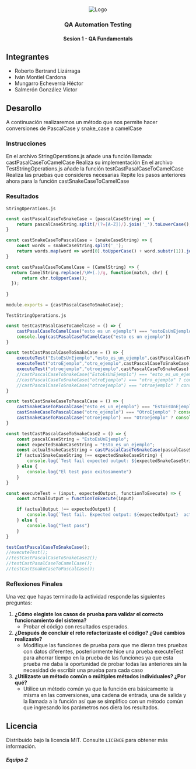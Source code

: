 <!-- PROJECT LOGO -->
<br />
<p align="center">
  <a>
    <img src="https://upload.wikimedia.org/wikipedia/commons/4/43/Cognizant_logo_2022.svg" alt="Logo">
  </a>

<h3 align="center">QA Automation Testing</h3>
<h4 align="center">Sesion 1 - QA Fundamentals</h4>

## Integrantes

* Roberto Bertrand Lizárraga
* Iván Montiel Cardona
* Mungarro Echeverría Héctor
* Salmerón González Victor

## Desarollo
A continuación realizaremos un método que nos permite hacer conversiones de PascalCase y snake_case a camelCase

### Instrucciones

En el archivo StringOperations.js añade una función llamada: castPasalCaseToCamelCase
Realiza su implementación
En el archivo TestStringOperations.js añade la función testCastPasalCaseToCamelCase
Realiza las pruebas que consideres necesarias
Repite los pasos anteriores ahora para la función castSnakeCaseToCamelCase

### Resultados

`StringOperations.js`
```javascript
const castPascalCaseToSnakeCase = (pascalCaseString) => {
    return pascalCaseString.split(/(?=[A-Z])/).join('_').toLowerCase();
}

const castSnakeCaseToPascalCase = (snakeCaseString) => {
    const words = snakeCaseString.split('_');
    return words.map(word => word[0].toUpperCase() + word.substr(1)).join('');
}

const castPasalCaseToCamelCase = (CamelString) => {
  return CamelString.replace(/\W+(.)/g, function(match, chr) {
      return chr.toUpperCase();
  });
   
}

module.exports = {castPascalCaseToSnakeCase};
```

`TestStringOperations.js`
```javascript
const testCastPasalCaseToCamelCase = () => {
    castPasalCaseToCamelCase("esto es un ejemplo") === "estoEsUnEjemplo" ? console.log("Test 1 paso") : console.log("Test 1 fallo")
    console.log(castPasalCaseToCamelCase("esto es un ejemplo"))
}

const testCastPascalCaseToSnakeCase = () => {
    executeTest("EstoEsUnEjemplo","esto_es_un_ejemplo",castPascalCaseToSnakeCase);
    executeTest("otroEjemplo","otro_ejemplo",castPascalCaseToSnakeCase);
    executeTest("otroejemplo","otroejemplo",castPascalCaseToSnakeCase);
    //castPascalCaseToSnakeCase("EstoEsUnEjemplo") === "esto_es_un_ejemplo" ? console.log("Test 1 pass") : console.log("Test 1 fail")
    //castPascalCaseToSnakeCase("otroEjemplo") === "otro_ejemplo" ? console.log("Test 2 pass") : console.log("Test 2 fail")
    //castPascalCaseToSnakeCase("otroejemplo") === "otroejemplo" ? console.log("Test 3 pass") : console.log("Test 3 fail")
}

const testCastSnakeCaseToPascalCase = () => {
    castSnakeCaseToPascalCase("esto_es_un_ejemplo") === "EstoEsUnEjemplo" ? console.log("Test 1 pass") : console.log("Test 1 fail")
    castSnakeCaseToPascalCase("otro_ejemplo") === "OtroEjemplo" ? console.log("Test 2 pass") : console.log("Test 2 fail")
    castSnakeCaseToPascalCase("otroejemplo") === "Otroejemplo" ? console.log("Test 3 pass") : console.log("Test 3 fail")
}

const testCastPascalCaseToSnakeCase2 = () => {
    const pascalCaseString = "EstoEsUnEjemplo";
    const expectedSnakeCaseString = "Esto_es_un_ejemplo";
    const actualSnakeCaseString = castPascalCaseToSnakeCase(pascalCaseString);
    if (actualSnakeCaseString !== expectedSnakeCaseString) {
        console.log(`Test fail expected output: ${expectedSnakeCaseString} actual output: ${actualSnakeCaseString}`)
    } else {
        console.log("El test paso exitosamente")
    }
}

const executeTest = (input, expectedOutput, functionToExecute) => {
    const actualOutput = functionToExecute(input)

    if (actualOutput !== expectedOutput) {
        console.log(`Test fail. Expected output: ${expectedOutput}  actual output: ${actualOutput}`)
    } else {
        console.log("Test pass")
    }
}

testCastPascalCaseToSnakeCase();
//executeTest();
//testCastPascalCaseToSnakeCase2();
//testCastPasalCaseToCamelCase();
//testCastSnakeCaseToPascalCase();
```

### Reflexiones Finales

Una vez que hayas terminado la actividad responde las siguientes preguntas:

1. **¿Cómo elegiste los casos de prueba para validar el correcto funcionamiento del sistema?**
   * Probar el código con resultados esperados.
2. **¿Después de concluir el reto refactorizaste el código? ¿Qué cambios realizaste?**
    * Modifique las funciones de prueba para que me dieran tres pruebas con datos diferentes, posteriormente hice una prueba executeTest para ahorrar tiempo en la prueba de las funciones ya que esta prueba me daba la oportunidad de probar todas las anteriores sin la necesidad de escribir una prueba para cada caso
3. **¿Utilizaste un método común o múltiples métodos individuales? ¿Por qué?**
    * Utilice un método común ya que la función era básicamente la misma en las conversiones, una cadena de entrada, una de salida y la llamada a la función así que se simplifico con un método común que ingresando los parámetros nos diera los resultados.

## Licencia
Distribuido bajo la licencia MIT. Consulte `LICENCE` para obtener más información.

##### Equipo 2
